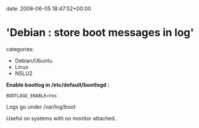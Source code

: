 


date: 2008-06-05 18:47:52+00:00


# 'Debian : store boot messages in log'

categories:
- Debian/Ubuntu
- Linux
- NSLU2


**Enable bootlog in /etc/default/bootlogd :**

`BOOTLOGD_ENABLE=Yes`

Logs go under /var/log/boot

Useful on systems with no monitor attached..
